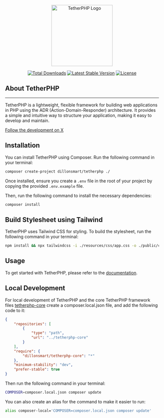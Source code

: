 <p align="center"><a href="https://tetherphp.com" target="_blank"><img src="https://tetherphp.com/Tetherphant400.png" width="200" alt="TetherPHP Logo"></a></p>
<p align="center">
<a href="https://packagist.org/packages/dillonsmart/tetherphp"><img src="https://img.shields.io/packagist/dt/dillonsmart/tetherphp" alt="Total Downloads"></a>
<a href="https://packagist.org/packages/dillonsmart/tetherphp"><img src="https://img.shields.io/packagist/v/dillonsmart/tetherphp" alt="Latest Stable Version"></a>
<a href="https://packagist.org/packages/dillonsmart/tetherphp"><img src="https://img.shields.io/packagist/l/dillonsmart/tetherphp" alt="License"></a>
</p>

## About TetherPHP

-----------
TetherPHP is a lightweight, flexible framework for building web applications in PHP using the ADR (Action-Domain-Responder) architecture. It provides a simple and intuitive way to structure your application, making it easy to develop and maintain.

[Follow the development on X](https://x.com/dillon_smart)

## Installation
You can install TetherPHP using Composer. Run the following command in your terminal:

```bash
composer create-project dillonsmart/tetherphp ./
```

Once installed, ensure you create a `.env` file in the root of your project by copying the provided `.env.example` file.

Then, run the following command to install the necessary dependencies:

```bash
composer install
```

## Build Stylesheet using Tailwind
TetherPHP uses Tailwind CSS for styling. To build the stylesheet, run the following command in your terminal:

```bash
npm install && npx tailwindcss -i ./resources/css/app.css -o ./public/css/app.css --watch
```

## Usage
To get started with TetherPHP, please refer to the [documentation](https://tetherphp.com/docs).


## Local Development
For local development of TetherPHP and the core TetherPHP framework files [tetherphp-core](https://github.com/Dillonsmart/tetherphp-core) create a composer.local.json file, and add the following code to it:

```json
{
    "repositories": [
        {
            "type": "path",
            "url": "../tetherphp-core"
        }
    ],
    "require": {
        "dillonsmart/tetherphp-core": "*"
    },
    "minimum-stability": "dev",
    "prefer-stable": true
}
```

Then run the following command in your terminal:

```bash
COMPOSER=composer.local.json composer update
```

You can also create an alias for the command to make it easier to run:

```bash
alias composer-local='COMPOSER=composer.local.json composer update'
```
